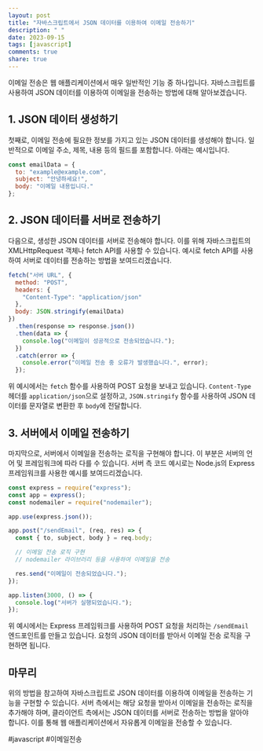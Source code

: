 ```yaml
---
layout: post
title: "자바스크립트에서 JSON 데이터를 이용하여 이메일 전송하기"
description: " "
date: 2023-09-15
tags: [javascript]
comments: true
share: true
---
```


이메일 전송은 웹 애플리케이션에서 매우 일반적인 기능 중 하나입니다. 자바스크립트를 사용하여 JSON 데이터를 이용하여 이메일을 전송하는 방법에 대해 알아보겠습니다.

## 1. JSON 데이터 생성하기
첫째로, 이메일 전송에 필요한 정보를 가지고 있는 JSON 데이터를 생성해야 합니다. 일반적으로 이메일 주소, 제목, 내용 등의 필드를 포함합니다. 아래는 예시입니다.

```javascript
const emailData = {
  to: "example@example.com",
  subject: "안녕하세요!",
  body: "이메일 내용입니다."
};
```

## 2. JSON 데이터를 서버로 전송하기
다음으로, 생성한 JSON 데이터를 서버로 전송해야 합니다. 이를 위해 자바스크립트의 XMLHttpRequest 객체나 fetch API를 사용할 수 있습니다. 예시로 fetch API를 사용하여 서버로 데이터를 전송하는 방법을 보여드리겠습니다.

```javascript
fetch("서버 URL", {
  method: "POST",
  headers: {
    "Content-Type": "application/json"
  },
  body: JSON.stringify(emailData)
})
  .then(response => response.json())
  .then(data => {
    console.log("이메일이 성공적으로 전송되었습니다.");
  })
  .catch(error => {
    console.error("이메일 전송 중 오류가 발생했습니다.", error);
  });
```

위 예시에서는 `fetch` 함수를 사용하여 POST 요청을 보내고 있습니다. `Content-Type` 헤더를 `application/json`으로 설정하고, `JSON.stringify` 함수를 사용하여 JSON 데이터를 문자열로 변환한 후 `body`에 전달합니다.

## 3. 서버에서 이메일 전송하기
마지막으로, 서버에서 이메일을 전송하는 로직을 구현해야 합니다. 이 부분은 서버의 언어 및 프레임워크에 따라 다를 수 있습니다. 서버 측 코드 예시로는 Node.js의 Express 프레임워크를 사용한 예시를 보여드리겠습니다.

```javascript
const express = require("express");
const app = express();
const nodemailer = require("nodemailer");

app.use(express.json());

app.post("/sendEmail", (req, res) => {
  const { to, subject, body } = req.body;

  // 이메일 전송 로직 구현
  // nodemailer 라이브러리 등을 사용하여 이메일을 전송

  res.send("이메일이 전송되었습니다.");
});

app.listen(3000, () => {
  console.log("서버가 실행되었습니다.");
});
```

위 예시에서는 Express 프레임워크를 사용하여 POST 요청을 처리하는 `/sendEmail` 엔드포인트를 만들고 있습니다. 요청의 JSON 데이터를 받아서 이메일 전송 로직을 구현하면 됩니다.

## 마무리
위의 방법을 참고하여 자바스크립트로 JSON 데이터를 이용하여 이메일을 전송하는 기능을 구현할 수 있습니다. 서버 측에서는 해당 요청을 받아서 이메일을 전송하는 로직을 추가해야 하며, 클라이언트 측에서는 JSON 데이터를 서버로 전송하는 방법을 알아야 합니다. 이를 통해 웹 애플리케이션에서 자유롭게 이메일을 전송할 수 있습니다.

#javascript #이메일전송